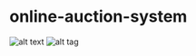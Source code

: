 # online-auction-system
![alt text](screenshots/auction.png "Description goes here")
![alt tag](http://https://k4h6h8w8.stackpathcdn.com/media/catalog/product/cache/1/image/9df78eab33525d08d6e5fb8d27136e95/a/u/auction-module1_1.png "Description goes here")

